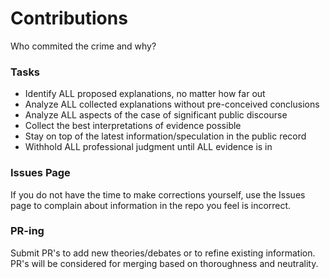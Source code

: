 # Contributions
Who commited the crime and why?


### Tasks
- Identify ALL proposed explanations, no matter how far out
- Analyze ALL collected explanations without pre-conceived conclusions
- Analyze ALL aspects of the case of significant public discourse
- Collect the best interpretations of evidence possible
- Stay on top of the latest information/speculation in the public record
- Withhold ALL professional judgment until ALL evidence is in


### Issues Page
If you do not have the time to make corrections yourself, use the Issues page to complain about information in the repo you feel is incorrect.


### PR-ing
Submit PR's to add new theories/debates or to refine existing information. PR's will be considered for merging based on thoroughness and neutrality.